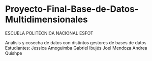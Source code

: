 # Proyecto-Final-Base-de-Datos-Multidimensionales
ESCUELA POLITÉCNICA NACIONAL
ESFOT


Análisis y cosecha de datos con distintos gestores de bases de datos
Estudiantes:
Jessica Amoguimba
Gabriel Ibujés
Joel Mendoza
Andrea Quishpe
